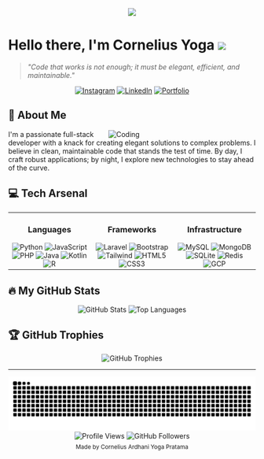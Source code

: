 <div align="center">
  <img src="https://readme-typing-svg.herokuapp.com/?lines=Welcome+to+my+GitHub+profile!;Full-stack+Developer;Problem+Solver;Code+Enthusiast&font=Fira%20Code&center=true&width=440&height=45&color=f75c7e&vCenter=true&size=22">
</div>

# Hello there, I'm Cornelius Yoga <img src="https://raw.githubusercontent.com/{username}/{username}/main/wave.gif" width="30px">

> *"Code that works is not enough; it must be elegant, efficient, and maintainable."*

<p align="center">
  <a href="https://instagram.com/corneliusyoga"><img alt="Instagram" src="https://img.shields.io/badge/Instagram-%23E4405F.svg?&style=for-the-badge&logo=Instagram&logoColor=white"/></a>
  <a href="https://linkedin.com/in/cornelius-yoga-783b6a291"><img alt="LinkedIn" src="https://img.shields.io/badge/linkedin%20-%230077B5.svg?&style=for-the-badge&logo=linkedin&logoColor=white"/></a>
  <a href="https://czy.digital"><img alt="Portfolio" src="https://img.shields.io/badge/Portfolio-%23000000.svg?&style=for-the-badge&logo=safari&logoColor=white"/></a>
</p>

## 🚀 About Me

<img align="right" alt="Coding" width="300" src="https://cdn.dribbble.com/users/1162077/screenshots/3848914/programmer.gif">

I'm a passionate full-stack developer with a knack for creating elegant solutions to complex problems. I believe in clean, maintainable code that stands the test of time. By day, I craft robust applications; by night, I explore new technologies to stay ahead of the curve.

## 💻 Tech Arsenal

<table>
  <tr>
    <td valign="top" width="33%">
      <h3 align="center">Languages</h3>
      <div align="center">
        <img src="https://img.shields.io/badge/Python-%233776AB.svg?style=for-the-badge&logo=python&logoColor=white" alt="Python" />
        <img src="https://img.shields.io/badge/JavaScript-%23F7DF1E.svg?style=for-the-badge&logo=javascript&logoColor=black" alt="JavaScript" />
        <img src="https://img.shields.io/badge/PHP-%23777BB4.svg?style=for-the-badge&logo=php&logoColor=white" alt="PHP" />
        <img src="https://img.shields.io/badge/Java-%23ED8B00.svg?style=for-the-badge&logo=java&logoColor=white" alt="Java" />
        <img src="https://img.shields.io/badge/Kotlin-%230095D5.svg?style=for-the-badge&logo=kotlin&logoColor=white" alt="Kotlin" />
        <img src="https://img.shields.io/badge/R-%23276DC3.svg?style=for-the-badge&logo=r&logoColor=white" alt="R" />
      </div>
    </td>
    <td valign="top" width="33%">
      <h3 align="center">Frameworks</h3>
      <div align="center">
        <img src="https://img.shields.io/badge/Laravel-%23FF2D20.svg?style=for-the-badge&logo=laravel&logoColor=white" alt="Laravel" />
        <img src="https://img.shields.io/badge/Bootstrap-%237952B3.svg?style=for-the-badge&logo=bootstrap&logoColor=white" alt="Bootstrap" />
        <img src="https://img.shields.io/badge/TailwindCSS-%2338B2AC.svg?style=for-the-badge&logo=tailwind-css&logoColor=white" alt="Tailwind" />
        <img src="https://img.shields.io/badge/HTML5-%23E34F26.svg?style=for-the-badge&logo=html5&logoColor=white" alt="HTML5" />
        <img src="https://img.shields.io/badge/CSS3-%231572B6.svg?style=for-the-badge&logo=css3&logoColor=white" alt="CSS3" />
      </div>
    </td>
    <td valign="top" width="33%">
      <h3 align="center">Infrastructure</h3>
      <div align="center">
        <img src="https://img.shields.io/badge/MySQL-%234479A1.svg?style=for-the-badge&logo=mysql&logoColor=white" alt="MySQL" />
        <img src="https://img.shields.io/badge/MongoDB-%2347A248.svg?style=for-the-badge&logo=mongodb&logoColor=white" alt="MongoDB" />
        <img src="https://img.shields.io/badge/SQLite-%23003B57.svg?style=for-the-badge&logo=sqlite&logoColor=white" alt="SQLite" />
        <img src="https://img.shields.io/badge/Redis-%23DC382D.svg?style=for-the-badge&logo=redis&logoColor=white" alt="Redis" />
        <img src="https://img.shields.io/badge/GCP-%234285F4.svg?style=for-the-badge&logo=google-cloud&logoColor=white" alt="GCP" />
      </div>
    </td>
  </tr>
</table>

## 🔥 My GitHub Stats

<div align="center">
  <img src="https://github-readme-stats.vercel.app/api?username=CZY774&show_icons=true&count_private=true&theme=tokyonight&hide_border=true&bg_color=0D1117" alt="GitHub Stats" width="48%" />
  <img src="https://github-readme-stats.vercel.app/api/top-langs/?username=CZY774&langs_count=8&count_private=true&layout=compact&theme=tokyonight&hide_border=true&bg_color=0D1117" alt="Top Languages" width="48%" />
</div>

## 🏆 GitHub Trophies

<p align="center">
  <img src="https://github-profile-trophy.vercel.app/?username=CZY774&theme=nord&column=7&no-frame=true&margin-w=15&margin-h=15" alt="GitHub Trophies" />
</p>

---

<div align="center">
  <img src="https://raw.githubusercontent.com/CZY774/CZY774/output/github-contribution-grid-snake.svg" alt="Snake animation" />
</div>

<div align="center">
  <img src="https://komarev.com/ghpvc/?username=CZY774&label=Profile%20Views&color=0e75b6&style=flat" alt="Profile Views" />
  <img src="https://img.shields.io/github/followers/CZY774?style=social" alt="GitHub Followers" />
</div>

<div align="center">
  <sub>Made by Cornelius Ardhani Yoga Pratama</sub>
</div>
